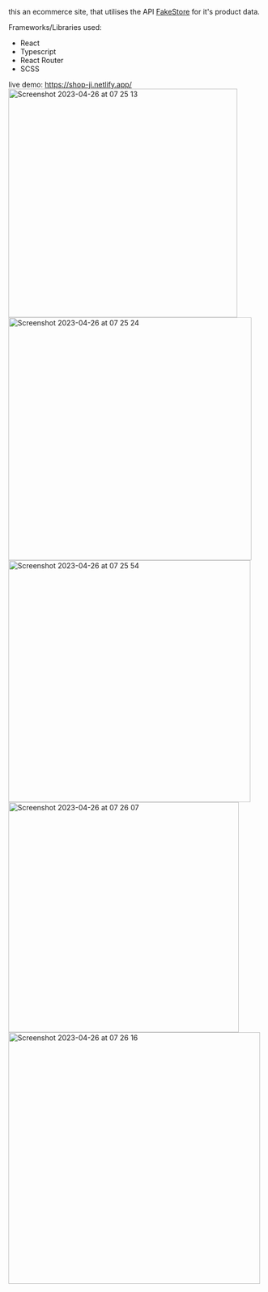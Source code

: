 this an ecommerce site, that utilises the API <a href="https://fakestoreapi.com/docs" target="_blank">FakeStore</a> for it's product data.

Frameworks/Libraries used:

-   React
-   Typescript
-   React Router
-   SCSS

live demo: https://shop-ji.netlify.app/
<img width="452" alt="Screenshot 2023-04-26 at 07 25 13" src="https://user-images.githubusercontent.com/95958816/234487588-ae288d55-e941-4a29-9e04-0663970e791e.png">
<img width="480" alt="Screenshot 2023-04-26 at 07 25 24" src="https://user-images.githubusercontent.com/95958816/234487625-be69e2c2-761e-4ef1-99be-8c498e1fa3db.png">
<img width="478" alt="Screenshot 2023-04-26 at 07 25 54" src="https://user-images.githubusercontent.com/95958816/234487737-d74aff7a-b4e7-4b3c-bb6a-7386916021fb.png">
<img width="455" alt="Screenshot 2023-04-26 at 07 26 07" src="https://user-images.githubusercontent.com/95958816/234487776-80ef198b-a90f-42e9-877a-f27469993288.png">
<img width="497" alt="Screenshot 2023-04-26 at 07 26 16" src="https://user-images.githubusercontent.com/95958816/234487801-c6e7ce6e-705b-4029-ab70-a27808b4c91c.png">
